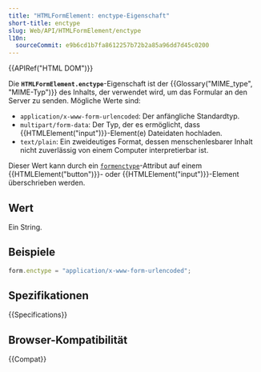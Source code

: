 ```yaml
---
title: "HTMLFormElement: enctype-Eigenschaft"
short-title: enctype
slug: Web/API/HTMLFormElement/enctype
l10n:
  sourceCommit: e9b6cd1b7fa8612257b72b2a85a96dd7d45c0200
---
```


{{APIRef("HTML DOM")}}

Die **`HTMLFormElement.enctype`**-Eigenschaft ist der {{Glossary("MIME_type", "MIME-Typ")}} des Inhalts, der verwendet wird, um das Formular an den Server zu senden. Mögliche Werte sind:

- `application/x-www-form-urlencoded`: Der anfängliche Standardtyp.
- `multipart/form-data`: Der Typ, der es ermöglicht, dass {{HTMLElement("input")}}-Element(e) Dateidaten hochladen.
- `text/plain`: Ein zweideutiges Format, dessen menschenlesbarer Inhalt nicht zuverlässig von einem Computer interpretierbar ist.

Dieser Wert kann durch ein [`formenctype`](/de/docs/Web/HTML/Reference/Elements/button#formenctype)-Attribut auf einem {{HTMLElement("button")}}- oder {{HTMLElement("input")}}-Element überschrieben werden.

## Wert

Ein String.

## Beispiele

```js
form.enctype = "application/x-www-form-urlencoded";
```

## Spezifikationen

{{Specifications}}

## Browser-Kompatibilität

{{Compat}}
